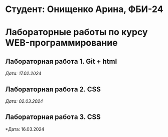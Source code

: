 # Студент: Онищенко Арина, ФБИ-24

# Лабораторные работы по курсу WEB-программирование

## Лабораторная работа 1. Git + html

*Дата: 17.02.2024*

## Лабораторная работа 2. CSS

*Дата: 02.03.2024*

## Лабораторная работа 3. CSS

*Дата: 16.03.2024
